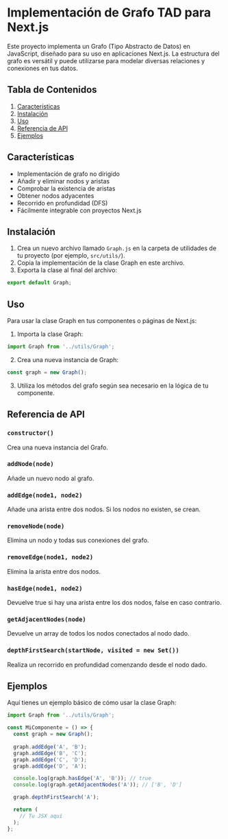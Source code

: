 # Implementación de Grafo TAD para Next.js

Este proyecto implementa un Grafo (Tipo Abstracto de Datos) en JavaScript, diseñado para su uso en aplicaciones Next.js. La estructura del grafo es versátil y puede utilizarse para modelar diversas relaciones y conexiones en tus datos.

## Tabla de Contenidos

1. [Características](#características)
2. [Instalación](#instalación)
3. [Uso](#uso)
4. [Referencia de API](#referencia-de-api)
5. [Ejemplos](#ejemplos)

## Características

- Implementación de grafo no dirigido
- Añadir y eliminar nodos y aristas
- Comprobar la existencia de aristas
- Obtener nodos adyacentes
- Recorrido en profundidad (DFS)
- Fácilmente integrable con proyectos Next.js

## Instalación

1. Crea un nuevo archivo llamado `Graph.js` en la carpeta de utilidades de tu proyecto (por ejemplo, `src/utils/`).
2. Copia la implementación de la clase Graph en este archivo.
3. Exporta la clase al final del archivo:

```javascript
export default Graph;
```

## Uso

Para usar la clase Graph en tus componentes o páginas de Next.js:

1. Importa la clase Graph:

```javascript
import Graph from '../utils/Graph';
```

2. Crea una nueva instancia de Graph:

```javascript
const graph = new Graph();
```

3. Utiliza los métodos del grafo según sea necesario en la lógica de tu componente.

## Referencia de API

### `constructor()`

Crea una nueva instancia del Grafo.

### `addNode(node)`

Añade un nuevo nodo al grafo.

### `addEdge(node1, node2)`

Añade una arista entre dos nodos. Si los nodos no existen, se crean.

### `removeNode(node)`

Elimina un nodo y todas sus conexiones del grafo.

### `removeEdge(node1, node2)`

Elimina la arista entre dos nodos.

### `hasEdge(node1, node2)`

Devuelve true si hay una arista entre los dos nodos, false en caso contrario.

### `getAdjacentNodes(node)`

Devuelve un array de todos los nodos conectados al nodo dado.

### `depthFirstSearch(startNode, visited = new Set())`

Realiza un recorrido en profundidad comenzando desde el nodo dado.

## Ejemplos

Aquí tienes un ejemplo básico de cómo usar la clase Graph:

```javascript
import Graph from '../utils/Graph';

const MiComponente = () => {
  const graph = new Graph();
  
  graph.addEdge('A', 'B');
  graph.addEdge('B', 'C');
  graph.addEdge('C', 'D');
  graph.addEdge('D', 'A');

  console.log(graph.hasEdge('A', 'B')); // true
  console.log(graph.getAdjacentNodes('A')); // ['B', 'D']

  graph.depthFirstSearch('A');

  return (
    // Tu JSX aquí
  );
};
```